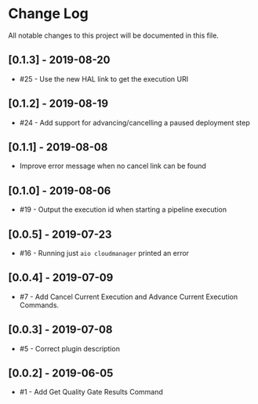 # Change Log

All notable changes to this project will be documented in this file. 

## [0.1.3] - 2019-08-20

* #25 - Use the new HAL link to get the execution URI

## [0.1.2] - 2019-08-19

* #24 - Add support for advancing/cancelling a paused deployment step

## [0.1.1] - 2019-08-08

* Improve error message when no cancel link can be found

## [0.1.0] - 2019-08-06

* #19 - Output the execution id when starting a pipeline execution

## [0.0.5] - 2019-07-23

* #16 - Running just `aio cloudmanager` printed an error

## [0.0.4] - 2019-07-09

* #7 - Add Cancel Current Execution and Advance Current Execution Commands.

## [0.0.3] - 2019-07-08

* #5 - Correct plugin description

## [0.0.2] - 2019-06-05

* #1 - Add Get Quality Gate Results Command
